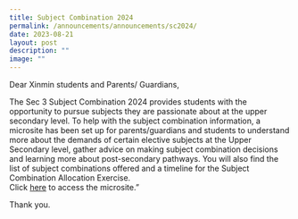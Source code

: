 ```yaml
---
title: Subject Combination 2024
permalink: /announcements/announcements/sc2024/
date: 2023-08-21
layout: post
description: ""
image: ""
---
```

Dear Xinmin students and Parents/ Guardians,

The Sec 3 Subject Combination 2024 provides students with the opportunity to pursue subjects they are passionate about at the upper secondary level. To help with the subject combination information, a microsite has been set up for parents/guardians and students to understand more about the demands of certain elective subjects at the Upper Secondary level, gather advice on making subject combination decisions and learning more about post-secondary pathways. You will also find the list of subject combinations offered and a timeline for the Subject Combination Allocation Exercise. <br>
Click [here](https://sites.google.com/xinminss.edu.sg/xms-subjectcombi/home?authuser=3) to access the microsite.”

Thank you.